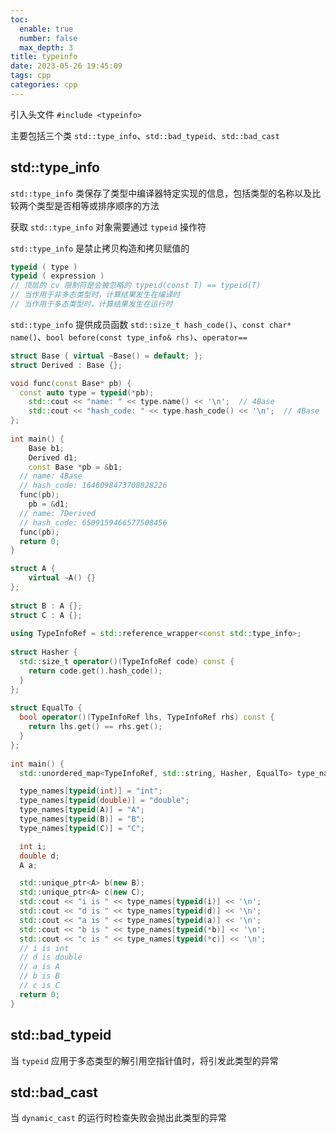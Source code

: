 ```yaml
---
toc:
  enable: true
  number: false
  max_depth: 3
title: typeinfo
date: 2023-05-26 19:45:09
tags: cpp
categories: cpp
---
```


引入头文件 `#include <typeinfo>`

主要包括三个类 `std::type_info`、`std::bad_typeid`、`std::bad_cast`

## std::type_info

`std::type_info` 类保存了类型中编译器特定实现的信息，包括类型的名称以及比较两个类型是否相等或排序顺序的方法

获取 `std::type_info` 对象需要通过 `typeid` 操作符

`std::type_info` 是禁止拷贝构造和拷贝赋值的

```cpp
typeid ( type )
typeid ( expression )
// 顶层的 cv 限制符是会被忽略的 typeid(const T) == typeid(T)
// 当作用于非多态类型时，计算结果发生在编译时
// 当作用于多态类型时，计算结果发生在运行时
```

`std::type_info` 提供成员函数 `std::size_t hash_code()`、`const char* name()`、`bool before(const type_info& rhs)`、`operator==`

```cpp
struct Base { virtual ~Base() = default; };
struct Derived : Base {};

void func(const Base* pb) {
  const auto type = typeid(*pb);
	std::cout << "name: " << type.name() << '\n';  // 4Base
	std::cout << "hash_code: " << type.hash_code() << '\n';  // 4Base
};
 
int main() {
	Base b1;
	Derived d1;
	const Base *pb = &b1;
  // name: 4Base
  // hash_code: 1646098473708828226
  func(pb);
	pb = &d1;
  // name: 7Derived
  // hash_code: 6509159466577508456
  func(pb);
  return 0;
}
```

```cpp
struct A {
    virtual ~A() {}
};
 
struct B : A {};
struct C : A {};
 
using TypeInfoRef = std::reference_wrapper<const std::type_info>;
 
struct Hasher {
  std::size_t operator()(TypeInfoRef code) const {
    return code.get().hash_code();
  }
};
 
struct EqualTo {
  bool operator()(TypeInfoRef lhs, TypeInfoRef rhs) const {
    return lhs.get() == rhs.get();
  }
};
 
int main() {
  std::unordered_map<TypeInfoRef, std::string, Hasher, EqualTo> type_names;

  type_names[typeid(int)] = "int";
  type_names[typeid(double)] = "double";
  type_names[typeid(A)] = "A";
  type_names[typeid(B)] = "B";
  type_names[typeid(C)] = "C";

  int i;
  double d;
  A a;

  std::unique_ptr<A> b(new B);
  std::unique_ptr<A> c(new C);
  std::cout << "i is " << type_names[typeid(i)] << '\n';
  std::cout << "d is " << type_names[typeid(d)] << '\n';
  std::cout << "a is " << type_names[typeid(a)] << '\n';
  std::cout << "b is " << type_names[typeid(*b)] << '\n';
  std::cout << "c is " << type_names[typeid(*c)] << '\n';
  // i is int
  // d is double
  // a is A
  // b is B
  // c is C
  return 0;
}
```

## std::bad_typeid

当 `typeid` 应用于多态类型的解引用空指针值时，将引发此类型的异常

## std::bad_cast

当 `dynamic_cast` 的运行时检查失败会抛出此类型的异常